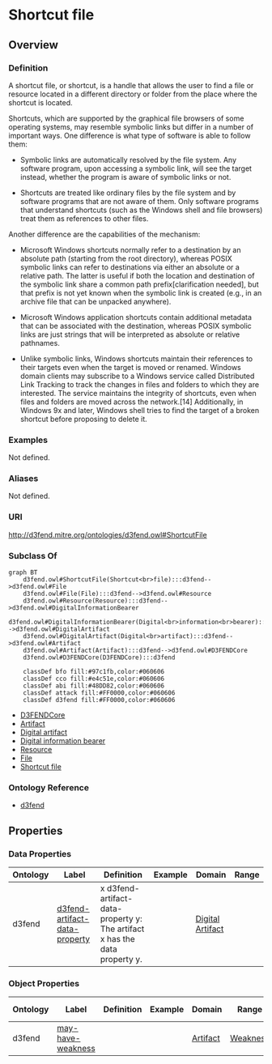 # Shortcut file

## Overview

### Definition
A shortcut file, or shortcut, is a handle that allows the user to find a file or resource located in a different directory or folder from the place where the shortcut is located.

Shortcuts, which are supported by the graphical file browsers of some operating systems, may resemble symbolic links but differ in a number of important ways. One difference is what type of software is able to follow them:

 - Symbolic links are automatically resolved by the file system. Any software program, upon accessing a symbolic link, will see the target instead, whether the program is aware of symbolic links or not.

 - Shortcuts are treated like ordinary files by the file system and by software programs that are not aware of them. Only software programs that understand shortcuts (such as the Windows shell and file browsers) treat them as references to other files.

Another difference are the capabilities of the mechanism:

 - Microsoft Windows shortcuts normally refer to a destination by an absolute path (starting from the root directory), whereas POSIX symbolic links can refer to destinations via either an absolute or a relative path. The latter is useful if both the location and destination of the symbolic link share a common path prefix[clarification needed], but that prefix is not yet known when the symbolic link is created (e.g., in an archive file that can be unpacked anywhere).

- Microsoft Windows application shortcuts contain additional metadata that can be associated with the destination, whereas POSIX symbolic links are just strings that will be interpreted as absolute or relative pathnames.

- Unlike symbolic links, Windows shortcuts maintain their references to their targets even when the target is moved or renamed. Windows domain clients may subscribe to a Windows service called Distributed Link Tracking to track the changes in files and folders to which they are interested. The service maintains the integrity of shortcuts, even when files and folders are moved across the network.[14] Additionally, in Windows 9x and later, Windows shell tries to find the target of a broken shortcut before proposing to delete it.

### Examples
Not defined.

### Aliases
Not defined.

### URI
http://d3fend.mitre.org/ontologies/d3fend.owl#ShortcutFile

### Subclass Of
```mermaid
graph BT
    d3fend.owl#ShortcutFile(Shortcut<br>file):::d3fend-->d3fend.owl#File
    d3fend.owl#File(File):::d3fend-->d3fend.owl#Resource
    d3fend.owl#Resource(Resource):::d3fend-->d3fend.owl#DigitalInformationBearer
    d3fend.owl#DigitalInformationBearer(Digital<br>information<br>bearer):::d3fend-->d3fend.owl#DigitalArtifact
    d3fend.owl#DigitalArtifact(Digital<br>artifact):::d3fend-->d3fend.owl#Artifact
    d3fend.owl#Artifact(Artifact):::d3fend-->d3fend.owl#D3FENDCore
    d3fend.owl#D3FENDCore(D3FENDCore):::d3fend
    
    classDef bfo fill:#97c1fb,color:#060606
    classDef cco fill:#e4c51e,color:#060606
    classDef abi fill:#48DD82,color:#060606
    classDef attack fill:#FF0000,color:#060606
    classDef d3fend fill:#FF0000,color:#060606
```

- [D3FENDCore](/docs/ontology/reference/model/D3FENDCore/D3FENDCore.md)
- [Artifact](/docs/ontology/reference/model/D3FENDCore/Artifact/Artifact.md)
- [Digital artifact](/docs/ontology/reference/model/D3FENDCore/Artifact/Digital%20artifact/Digital%20artifact.md)
- [Digital information bearer](/docs/ontology/reference/model/D3FENDCore/Artifact/Digital%20artifact/Digital%20information%20bearer/Digital%20information%20bearer.md)
- [Resource](/docs/ontology/reference/model/D3FENDCore/Artifact/Digital%20artifact/Digital%20information%20bearer/Resource/Resource.md)
- [File](/docs/ontology/reference/model/D3FENDCore/Artifact/Digital%20artifact/Digital%20information%20bearer/Resource/File/File.md)
- [Shortcut file](/docs/ontology/reference/model/D3FENDCore/Artifact/Digital%20artifact/Digital%20information%20bearer/Resource/File/Shortcut%20file/Shortcut%20file.md)


### Ontology Reference
- [d3fend](http://d3fend.mitre.org/ontologies/d3fend.owl#)

## Properties
### Data Properties
| Ontology | Label | Definition | Example | Domain | Range |
|----------|-------|------------|---------|--------|-------|
| d3fend | [d3fend-artifact-data-property](http://d3fend.mitre.org/ontologies/d3fend.owl#d3fend-artifact-data-property) | x d3fend-artifact-data-property y: The artifact x has the data property y. |  | [Digital Artifact](/docs/ontology/reference/model/D3FENDCore/Artifact/Digital%20artifact/Digital%20artifact.md) | []() |

### Object Properties
| Ontology | Label | Definition | Example | Domain | Range | Inverse Of |
|----------|-------|------------|---------|--------|-------|------------|
| d3fend | [may-have-weakness](http://d3fend.mitre.org/ontologies/d3fend.owl#may-have-weakness) |  |  | [Artifact](/docs/ontology/reference/model/D3FENDCore/Artifact/Artifact.md) | [Weakness](/docs/ontology/reference/model/D3FENDCore/Weakness/Weakness.md) | []() |

